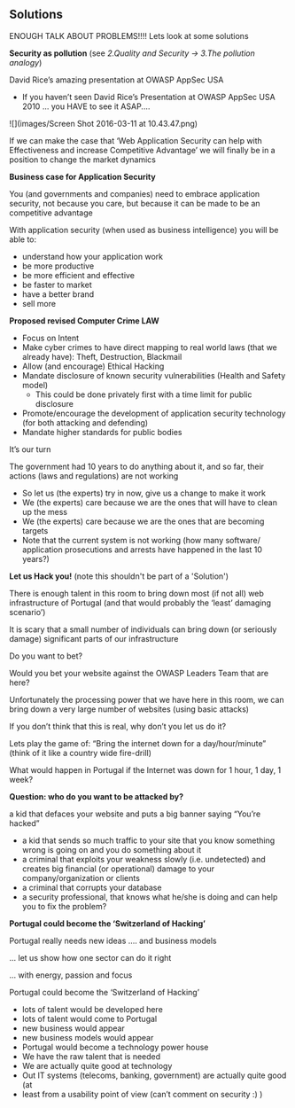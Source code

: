 ## Solutions

ENOUGH TALK ABOUT PROBLEMS!!!! Lets look at some solutions

**Security as pollution** (see _2.Quality and Security -> 3.The pollution analogy_)

David Rice’s amazing presentation at OWASP AppSec USA

- If you haven’t seen David Rice’s Presentation at OWASP AppSec USA 2010 ... you HAVE to see it ASAP....

![](images/Screen Shot 2016-03-11 at 10.43.47.png)


If we can make the case that ‘Web Application Security can help with Effectiveness and increase Competitive Advantage’ we will finally be in a position to change the market dynamics


**Business case for Application Security**

You (and governments and companies) need to embrace application security, not because you care, but because it can be made to be an competitive advantage

With application security (when used as business intelligence) you will be able to:
 * understand how your application work
 * be more productive
 * be more efficient and effective
 * be faster to market
 * have a better brand
 * sell more


**Proposed revised Computer Crime LAW**

- Focus on Intent
- Make cyber crimes to have direct mapping to real world laws (that we already have): Theft, Destruction, Blackmail
- Allow (and encourage) Ethical Hacking
- Mandate disclosure of known security vulnerabilities (Health and Safety model)
  - This could be done privately first with a time limit for public disclosure
- Promote/encourage the development of application security technology (for both attacking and defending)
- Mandate higher standards for public bodies


It’s our turn

The government had 10 years to do anything about it, and so far, their actions (laws and regulations) are not working
- So let us (the experts) try in now, give us a change to make it work
- We (the experts) care because we are the ones that will have to clean up
the mess
- We (the experts) care because we are the ones that are becoming targets
- Note that the current system is not working (how many software/
application prosecutions and arrests have happened in the last 10 years?)


**Let us Hack you!** (note this shouldn't be part of a 'Solution')

There is enough talent in this room to bring down most (if not all) web infrastructure of Portugal (and that would probably the ‘least’ damaging scenario’)

It is scary that a small number of individuals can bring down (or seriously damage) significant parts of our infrastructure

Do you want to bet?

Would you bet your website against the OWASP Leaders Team that are here?

Unfortunately the processing power that we have here in this room, we can bring down a very large number of websites (using basic attacks)

If you don’t think that this is real, why don’t you let us do it?

Lets play the game of: “Bring the internet down for a day/hour/minute” (think of it like a country wide fire-drill)

What would happen in Portugal if the Internet was down for 1 hour, 1 day, 1 week?

**Question: who do you want to be attacked by?**

a kid that defaces your website and puts a big banner saying “You’re hacked”
- a kid that sends so much traffic to your site that you know something wrong
is going on and you do something about it
- a criminal that exploits your weakness slowly (i.e. undetected) and creates big
financial (or operational) damage to your company/organization or clients
- a criminal that corrupts your database
- a security professional, that knows what he/she is doing and can help you to
fix the problem?


**Portugal could become the ‘Switzerland of Hacking’**

Portugal really needs new ideas .... and business models

... let us show how one sector can do it right

... with energy, passion and focus

Portugal could become the ‘Switzerland of Hacking’

- lots of talent would be developed here
- lots of talent would come to Portugal
- new business would appear
- new business models would appear
- Portugal would become a technology power house
- We have the raw talent that is needed
- We are actually quite good at technology
- Out IT systems (telecoms, banking, government) are actually quite good (at
- least from a usability point of view (can’t comment on security :) )
